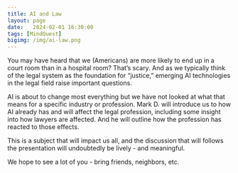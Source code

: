 ```yaml
---
title: AI and Law
layout: page
date:   2024-02-01 16:30:00
tags: [MindQuest]
bigimg: /img/ai-law.png
---
```


You may have heard that we (Americans) are more likely to end up in a court room than in a hospital room? That’s scary. And as we typically think of the legal system as the foundation for “justice,” emerging AI technologies in the legal field raise important questions.

AI is about to change most everything but we have not looked at what that means for a specific industry or profession. Mark D. will introduce us to how AI already has and will affect the legal profession, including some insight into how lawyers are affected. And he will outline how the profession has reacted to those effects. 

This is a subject that will impact us all, and the discussion that will follows the presentation will undoubtedly be lively - and meaningful.

We hope to see a lot of you - bring friends, neighbors, etc.
